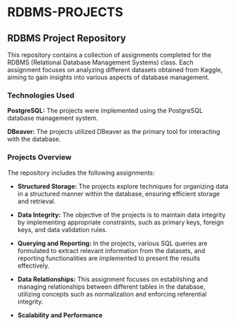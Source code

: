 # RDBMS-PROJECTS

## RDBMS Project Repository
This repository contains a collection of assignments completed for the RDBMS (Relational Database Management Systems) class. Each assignment focuses on analyzing different datasets obtained from Kaggle, aiming to gain insights into various aspects of database management.

### Technologies Used
**PostgreSQL:** The projects were implemented using the PostgreSQL database management system.

**DBeaver:** The projects utilized DBeaver as the primary tool for interacting with the database.

### Projects Overview
The repository includes the following assignments:

- **Structured Storage:** The projects explore techniques for organizing data in a structured manner within the database, ensuring efficient storage and retrieval.

- **Data Integrity:** The objective of the projects is to maintain data integrity by implementing appropriate constraints, such as primary keys, foreign keys, and data validation rules.

- **Querying and Reporting:** In the projects, various SQL queries are formulated to extract relevant information from the datasets, and reporting functionalities are implemented to present the results effectively.

- **Data Relationships:** This assignment focuses on establishing and managing relationships between different tables in the database, utilizing concepts such as normalization and enforcing referential integrity.

- **Scalability and Performance**
